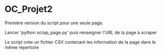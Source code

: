 # OC_Projet2

Première version du script pour une seule page.

Lancer 'python scrap_page.py'
puis renseigner l'URL de la page à scraper

Le script crée un fichier CSV contenant les information de la page dans le même répertoire
